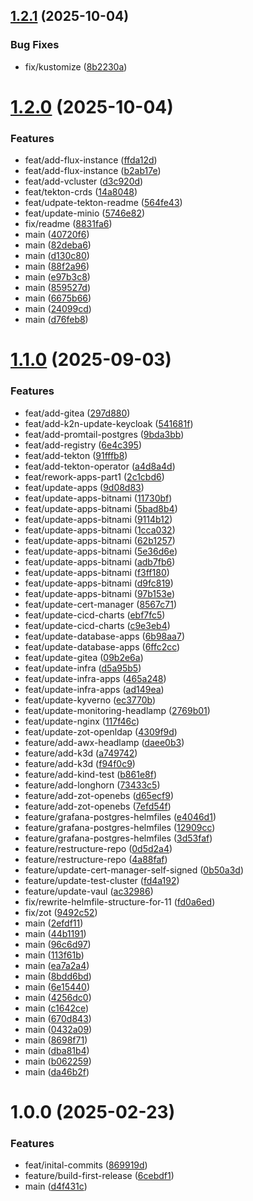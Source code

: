 ## [1.2.1](https://github.com/stuttgart-things/helm/compare/v1.2.0...v1.2.1) (2025-10-04)


### Bug Fixes

* fix/kustomize ([8b2230a](https://github.com/stuttgart-things/helm/commit/8b2230a728785450fe5353487aecd28c17725853))

# [1.2.0](https://github.com/stuttgart-things/helm/compare/v1.1.0...v1.2.0) (2025-10-04)


### Features

* feat/add-flux-instance ([ffda12d](https://github.com/stuttgart-things/helm/commit/ffda12d11594f3903695e14cebaf62d851a20db3))
* feat/add-flux-instance ([b2ab17e](https://github.com/stuttgart-things/helm/commit/b2ab17e1e88f689c3f9ef9da1e5acb9ca57b3e00))
* feat/add-vcluster ([d3c920d](https://github.com/stuttgart-things/helm/commit/d3c920dfac9d17a9f50a0579dc954ba494d0f7aa))
* feat/tekton-crds ([14a8048](https://github.com/stuttgart-things/helm/commit/14a80488afebb1a474b6328204febb112205948d))
* feat/udpate-tekton-readme ([564fe43](https://github.com/stuttgart-things/helm/commit/564fe43defc85411c0fe9187d8fa927a75255ab3))
* feat/update-minio ([5746e82](https://github.com/stuttgart-things/helm/commit/5746e829a75bd9a0f298a464cb02dfcc8b0f717d))
* fix/readme ([8831fa6](https://github.com/stuttgart-things/helm/commit/8831fa6310c64f7f9a29180edd4d6ab8e8f175fa))
* main ([40720f6](https://github.com/stuttgart-things/helm/commit/40720f69efbcf864ddb48cd2651dbe8319970e62))
* main ([82deba6](https://github.com/stuttgart-things/helm/commit/82deba675a3156d298ead692100ba24b4e852f5c))
* main ([d130c80](https://github.com/stuttgart-things/helm/commit/d130c800a380d48f33b039ec6799a69f871d217f))
* main ([88f2a96](https://github.com/stuttgart-things/helm/commit/88f2a96cf3434ca47f01d1e04c3086ac728a1059))
* main ([e97b3c8](https://github.com/stuttgart-things/helm/commit/e97b3c84302231667843092cb761dbbc5a0f0cc2))
* main ([859527d](https://github.com/stuttgart-things/helm/commit/859527d7d9d5a0482ff8fe1f20eceb57c5ecde79))
* main ([6675b66](https://github.com/stuttgart-things/helm/commit/6675b664a0e3954371ee63e1cadf1df8061458ea))
* main ([24099cd](https://github.com/stuttgart-things/helm/commit/24099cd29f49248b4527c3a8f4dd85af8ac8906a))
* main ([d76feb8](https://github.com/stuttgart-things/helm/commit/d76feb8e68b04702475cd0a5abc05ee14aad7842))

# [1.1.0](https://github.com/stuttgart-things/helm/compare/v1.0.0...v1.1.0) (2025-09-03)


### Features

* feat/add-gitea ([297d880](https://github.com/stuttgart-things/helm/commit/297d8804c4fe4111449bfa53c5afff4f675f2fd5))
* feat/add-k2n-update-keycloak ([541681f](https://github.com/stuttgart-things/helm/commit/541681f923767bea2d8cd2eb16421472643c6342))
* feat/add-promtail-postgres ([9bda3bb](https://github.com/stuttgart-things/helm/commit/9bda3bb3321e7effbad0e1d27f8ef007747db96f))
* feat/add-registry ([6e4c395](https://github.com/stuttgart-things/helm/commit/6e4c3951363cd31ebdadb8f3d4665fee46797d39))
* feat/add-tekton ([91fffb8](https://github.com/stuttgart-things/helm/commit/91fffb867753e2a3eb5dbd1f3382b479d03f5b9e))
* feat/add-tekton-operator ([a4d8a4d](https://github.com/stuttgart-things/helm/commit/a4d8a4d65388340fcdc84445afeb7754a7069805))
* feat/rework-apps-part1 ([2c1cbd6](https://github.com/stuttgart-things/helm/commit/2c1cbd66e6d493050eaa5fb94276ac08e2111a6e))
* feat/update-apps ([9d08d83](https://github.com/stuttgart-things/helm/commit/9d08d834208bbd74f12a592de4f5b307d9adea59))
* feat/update-apps-bitnami ([11730bf](https://github.com/stuttgart-things/helm/commit/11730bf53fa95a9a32739fc350c1e2657bb0769b))
* feat/update-apps-bitnami ([5bad8b4](https://github.com/stuttgart-things/helm/commit/5bad8b4e9dc4b31102d6c47e8b781315d44a2bba))
* feat/update-apps-bitnami ([9114b12](https://github.com/stuttgart-things/helm/commit/9114b126b8488a7192461d8074bb37d6fe549d03))
* feat/update-apps-bitnami ([1cca032](https://github.com/stuttgart-things/helm/commit/1cca032d887f16a8466de446c6541e314fb7501e))
* feat/update-apps-bitnami ([62b1257](https://github.com/stuttgart-things/helm/commit/62b125727a44d272ee70d0f318f6475140fbaeeb))
* feat/update-apps-bitnami ([5e36d6e](https://github.com/stuttgart-things/helm/commit/5e36d6ea1d2e3f277e5310e6382c13e0ea697105))
* feat/update-apps-bitnami ([adb7fb6](https://github.com/stuttgart-things/helm/commit/adb7fb65f58a5f686b1d539f4eecaf0676dc922b))
* feat/update-apps-bitnami ([f3ff180](https://github.com/stuttgart-things/helm/commit/f3ff18074c7875f25d6ed4d5ad40971f85481e4a))
* feat/update-apps-bitnami ([d9fc819](https://github.com/stuttgart-things/helm/commit/d9fc8191892ecab1a4ebfc63f957dd57984d3270))
* feat/update-apps-bitnami ([97b153e](https://github.com/stuttgart-things/helm/commit/97b153eb48dff6ba7ed054e96e09447fd5c31d8a))
* feat/update-cert-manager ([8567c71](https://github.com/stuttgart-things/helm/commit/8567c71c44b6cba0207b95e447d4d3fb512e386c))
* feat/update-cicd-charts ([ebf7fc5](https://github.com/stuttgart-things/helm/commit/ebf7fc5144ced4837e1a9b382422a5b1f18a4e21))
* feat/update-cicd-charts ([c9e3eb4](https://github.com/stuttgart-things/helm/commit/c9e3eb4347a1c3229215850fee695f05ed9946a5))
* feat/update-database-apps ([6b98aa7](https://github.com/stuttgart-things/helm/commit/6b98aa72814a55b858a5d5e538242e827e991706))
* feat/update-database-apps ([6ffc2cc](https://github.com/stuttgart-things/helm/commit/6ffc2cccdde5b61979520b9ddd59e715645760f5))
* feat/update-gitea ([09b2e6a](https://github.com/stuttgart-things/helm/commit/09b2e6a174fe681b8e35fc27b6554f987ce7f5f9))
* feat/update-infra ([d5a95b5](https://github.com/stuttgart-things/helm/commit/d5a95b503f55a23de34e370c93acf4537d233d93))
* feat/update-infra-apps ([465a248](https://github.com/stuttgart-things/helm/commit/465a24830114aa8469b50b0c287ca9e083938dcf))
* feat/update-infra-apps ([ad149ea](https://github.com/stuttgart-things/helm/commit/ad149ea7552e0fcc54ac68de7033774737da17ff))
* feat/update-kyverno ([ec3770b](https://github.com/stuttgart-things/helm/commit/ec3770bf62c45366592d73d3ee85e89b68a9970d))
* feat/update-monitoring-headlamp ([2769b01](https://github.com/stuttgart-things/helm/commit/2769b0198a7cfc233f43a5034be00df8614254e7))
* feat/update-nginx ([117f46c](https://github.com/stuttgart-things/helm/commit/117f46c51f96f232f3043459b00261499d8cb8ab))
* feat/update-zot-openldap ([4309f9d](https://github.com/stuttgart-things/helm/commit/4309f9d6a67c5e91413b9158058c01ecad246081))
* feature/add-awx-headlamp ([daee0b3](https://github.com/stuttgart-things/helm/commit/daee0b37a8a774b2a70f3dafa5541a58805d5b21))
* feature/add-k3d ([a749742](https://github.com/stuttgart-things/helm/commit/a749742c58adddc9ccab46cf63b9d3f100222c4e))
* feature/add-k3d ([f94f0c9](https://github.com/stuttgart-things/helm/commit/f94f0c99f57f41956526733218aa9be4bf6ce239))
* feature/add-kind-test ([b861e8f](https://github.com/stuttgart-things/helm/commit/b861e8f4ce1914960754e5e259b48ad100fd1329))
* feature/add-longhorn ([73433c5](https://github.com/stuttgart-things/helm/commit/73433c5b01c7b57d11e73c3af6b9cb5a92993b70))
* feature/add-zot-openebs ([d65ecf9](https://github.com/stuttgart-things/helm/commit/d65ecf950d7839850b375923c42506f736de4e2b))
* feature/add-zot-openebs ([7efd54f](https://github.com/stuttgart-things/helm/commit/7efd54ffd2ea3e64765a53f68807cb68dc0f669c))
* feature/grafana-postgres-helmfiles ([e4046d1](https://github.com/stuttgart-things/helm/commit/e4046d148340aa3f09116d87f429d62bb29ab76a))
* feature/grafana-postgres-helmfiles ([12909cc](https://github.com/stuttgart-things/helm/commit/12909cc9c94fe39087d135b45e1b823de8938f25))
* feature/grafana-postgres-helmfiles ([3d53faf](https://github.com/stuttgart-things/helm/commit/3d53faf38942757b84a6c008417100ef55d81acb))
* feature/restructure-repo ([0d5d2a4](https://github.com/stuttgart-things/helm/commit/0d5d2a42a643c3011d34669f313a7589ea366380))
* feature/restructure-repo ([4a88faf](https://github.com/stuttgart-things/helm/commit/4a88faf67c8e5a48eb6397abb8175bd909035eee))
* feature/update-cert-manager-self-signed ([0b50a3d](https://github.com/stuttgart-things/helm/commit/0b50a3d646e759ff5ee018176a5617e8a33851fe))
* feature/update-test-cluster ([fd4a192](https://github.com/stuttgart-things/helm/commit/fd4a192265a5ae430c47eee413a532f73f96ad06))
* feature/update-vaul ([ac32986](https://github.com/stuttgart-things/helm/commit/ac329867284f3e22c255130f36bda6aaafc7b556))
* fix/rewrite-helmfile-structure-for-11 ([fd0a6ed](https://github.com/stuttgart-things/helm/commit/fd0a6edb2b610f2c41d2b317b6b573bc14c5ccd5))
* fix/zot ([9492c52](https://github.com/stuttgart-things/helm/commit/9492c52afc09b6cd953d3716868fefa213ce479d))
* main ([2efdf11](https://github.com/stuttgart-things/helm/commit/2efdf118609ddfa98965a97d86cc896d784b55f8))
* main ([44b1191](https://github.com/stuttgart-things/helm/commit/44b11912899b1784fcf45139fc68a5eef7b00299))
* main ([96c6d97](https://github.com/stuttgart-things/helm/commit/96c6d9732d8b933bd4b1f8def3ec860f31c57399))
* main ([113f61b](https://github.com/stuttgart-things/helm/commit/113f61b0ab0a9326d3d1bfe246b497af83a4ece3))
* main ([ea7a2a4](https://github.com/stuttgart-things/helm/commit/ea7a2a4e61dbde919967c788ae2edf02a241760e))
* main ([8bdd6bd](https://github.com/stuttgart-things/helm/commit/8bdd6bd40eed421a69b725340df09891a9f11f73))
* main ([6e15440](https://github.com/stuttgart-things/helm/commit/6e154407de27a697d062d1634c7bb896b7db0916))
* main ([4256dc0](https://github.com/stuttgart-things/helm/commit/4256dc0e39407a2fe68a1b28f538b6efc4a12599))
* main ([c1642ce](https://github.com/stuttgart-things/helm/commit/c1642ce42c7e5aa9cdb80de8e132c0005215c724))
* main ([670d843](https://github.com/stuttgart-things/helm/commit/670d843861d1503a414a3e5964254e5192d1649b))
* main ([0432a09](https://github.com/stuttgart-things/helm/commit/0432a092bcae44e3babb10981bcce59c1b2602a0))
* main ([8698f71](https://github.com/stuttgart-things/helm/commit/8698f71a89f60b369a5a1f9e76a28b63ea51d8c7))
* main ([dba81b4](https://github.com/stuttgart-things/helm/commit/dba81b40662e5e6054a8431e086f04b4e88d5df9))
* main ([b062259](https://github.com/stuttgart-things/helm/commit/b062259ca03d87e234e76bde644ed0185a86ebb3))
* main ([da46b2f](https://github.com/stuttgart-things/helm/commit/da46b2f7e0ef1f9c543c159499c6b6ba6e40a711))

# 1.0.0 (2025-02-23)


### Features

* feat/inital-commits ([869919d](https://github.com/stuttgart-things/helm/commit/869919d7906b0f6f231942b498acb1157727f5c5))
* feature/build-first-release ([6cebdf1](https://github.com/stuttgart-things/helm/commit/6cebdf10bcd949d8b26fb3bab12d8dadbdfc8cda))
* main ([d4f431c](https://github.com/stuttgart-things/helm/commit/d4f431c118b05e1cfe4b933e4469b0b10f279969))
